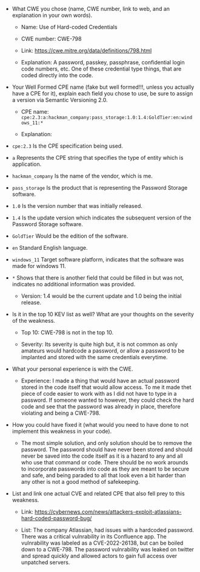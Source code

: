 * What CWE you chose (name, CWE number, link to web, and an explanation in your own words).  
	- Name: Use of Hard-coded Credentials

	- CWE number: CWE-798  

	- Link: https://cwe.mitre.org/data/definitions/798.html

	- Explanation: A password, passkey, passphrase, confidential login code numbers, etc. One of these credential type things, that are coded directly into the code.  

* Your Well Formed CPE name (fake but well formed!!!, unless you actually have a CPE for it), explain each field you chose to use, be sure to assign a version via Semantic Versioning 2.0.  
	- CPE name:  `cpe:2.3:a:hackman_company:pass_storage:1.0:1.4:GoldTier:en:windows_11:*`

	- Explanation: 
* `cpe:2.3` Is the CPE specification being used. 
* `a` Represents the CPE string that specifies the type of entity which is application.
* `hackman_company` Is the name of the vendor, which is me.
* `pass_storage` Is the product that is representing the Password Storage software.
* `1.0` Is the version number that was initially released.
* `1.4` Is the update version which indicates the subsequent version of the Password Storage software.
* `GoldTier` Would be the edition of the software.
* `en` Standard English language.
* `windows_11` Target software platform, indicates that the software was made for windows 11.
* `*` Shows that there is another field that could be filled in but was not, indicates no additional information was provided.

	- Version: 1.4 would be the current update and 1.0 being the initial release.

* Is it in the top 10 KEV list as well? What are your thoughts on the severity of the weakness.  
	- Top 10: CWE-798 is not in the top 10.

	- Severity: Its severity is quite high but, it is not common as only amateurs would hardcode a password, or allow a password to be implanted and stored with the same credentials everytime.

* What your personal experience is with the CWE.  
	- Experience: I made a thing that would have an actual password stored in the code itself that would allow access. To me it made thet piece of code easier to work with as I did not have to type in a password. If someone wanted to however, they could check the hard code and see that the password was already in place, therefore violating and being a CWE-798. 

* How you could have fixed it (what would you need to have done to not implement this weakness in your code). 
	- The most simple solution, and only solution should be to remove the password. The password should have never been stored and should never be saved into the code itself as it is a hazard to any and all who use that command or code. There should be no work arounds to incorporate passwords into code as they are meant to be secure and safe, and being paraded to all that look even a bit harder than any other is not a good method of safekeeping.

* List and link one actual CVE and related CPE that also fell prey to this weakness.  
	- Link: https://cybernews.com/news/attackers-exploit-atlassians-hard-coded-password-bug/

	- List: The company Atlassian, had issues with a hardcoded password. There was a critical vulnrability in its Confluence app. The vulnrability was labeled as a CVE-2022-26138, but can be boiled down to a CWE-798. The password vulnrability was leaked on twitter and spread quickly and allowed actors to gain full access over unpatched servers.
